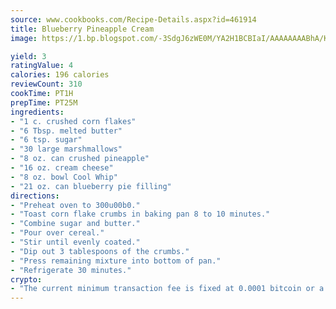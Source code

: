 ```yaml
---
source: www.cookbooks.com/Recipe-Details.aspx?id=461914
title: Blueberry Pineapple Cream
image: https://1.bp.blogspot.com/-3SdgJ6zWE0M/YA2H1BCBIaI/AAAAAAAABhA/KLu9yTsYBMkJQudB_uFGwTypBtmTiBfZgCLcBGAsYHQ/s320/4.png

yield: 3
ratingValue: 4
calories: 196 calories
reviewCount: 310
cookTime: PT1H
prepTime: PT25M
ingredients:
- "1 c. crushed corn flakes"
- "6 Tbsp. melted butter"
- "6 tsp. sugar"
- "30 large marshmallows"
- "8 oz. can crushed pineapple"
- "16 oz. cream cheese"
- "8 oz. bowl Cool Whip"
- "21 oz. can blueberry pie filling"
directions:
- "Preheat oven to 300u00b0."
- "Toast corn flake crumbs in baking pan 8 to 10 minutes."
- "Combine sugar and butter."
- "Pour over cereal."
- "Stir until evenly coated."
- "Dip out 3 tablespoons of the crumbs."
- "Press remaining mixture into bottom of pan."
- "Refrigerate 30 minutes."
crypto:
- "The current minimum transaction fee is fixed at 0.0001 bitcoin or a tenth of a millibitcoin per kilobyte, recently decreased from one millibitcoin."
---
```

